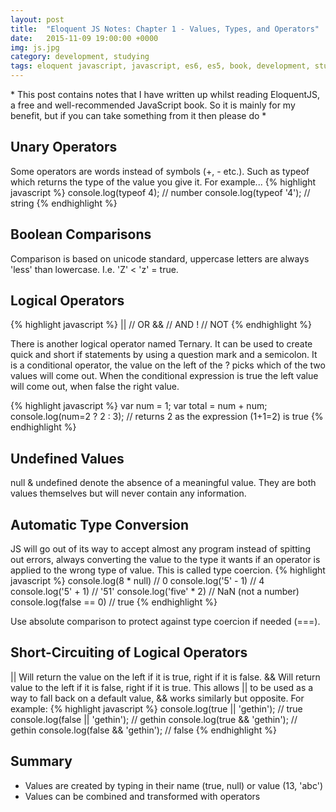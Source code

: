 ```yaml
---
layout: post
title:  "Eloquent JS Notes: Chapter 1 - Values, Types, and Operators"
date:   2015-11-09 19:00:00 +0000
img: js.jpg
category: development, studying
tags: eloquent javascript, javascript, es6, es5, book, development, studying, developer, software, book notes
---
```


<note>* This post contains notes that I have written up whilst reading EloquentJS, a free and well-recommended JavaScript book. So it is mainly for my benefit, but if you can take something from it then please do *</note>


## Unary Operators
Some operators are words instead of symbols (+, - etc.). Such as typeof which returns the type of the value you give it. For example...
{% highlight javascript %}
console.log(typeof 4);   // number
console.log(typeof '4'); // string
{% endhighlight %}


## Boolean Comparisons
Comparison is based on unicode standard, uppercase letters are always 'less' than lowercase. I.e. 'Z' &lt; 'z' = true.


## Logical Operators
{% highlight javascript %}
||  // OR
&&  // AND
!   // NOT
{% endhighlight %}

There is another logical operator named Ternary. It can be used to create quick and short if statements by using a question mark and a semicolon. It is a conditional operator, the value on the left of the ? picks which of the two values will come out. When the conditional expression is true the left value will come out, when false the right value.

{% highlight javascript %}
var num = 1;
var total = num + num;
console.log(num=2 ? 2 : 3);  // returns 2 as the expression (1+1=2) is true
{% endhighlight %}


## Undefined Values
null & undefined denote the absence of a meaningful value. They are both values themselves but will never contain any information.


## Automatic Type Conversion
JS will go out of its way to accept almost any program instead of spitting out errors, always converting the value to the type it wants if an operator is applied to the wrong type of value. This is called type coercion.
{% highlight javascript %}
console.log(8 * null)    // 0
console.log('5' - 1)     // 4
console.log('5' + 1)     // '51'
console.log('five' * 2)  // NaN (not a number)
console.log(false == 0)  // true
{% endhighlight %}

Use absolute comparison to protect against type coercion if needed (===).


## Short-Circuiting of Logical Operators
|| Will return the value on the left if it is true, right if it is false.
&& Will return value to the left if it is false, right if it is true. 
This allows || to be used as a way to fall back on a default value, && works similarly but opposite. For example:
{% highlight javascript %}
console.log(true || 'gethin');    // true
console.log(false || 'gethin');   // gethin
console.log(true && 'gethin');    // gethin
console.log(false && 'gethin');   // false
{% endhighlight %}


## Summary
<ul>
	<li>Values are created by typing in their name (true, null) or value (13, 'abc')</li>
	<li>Values can be combined and transformed with operators</li>
</ul>